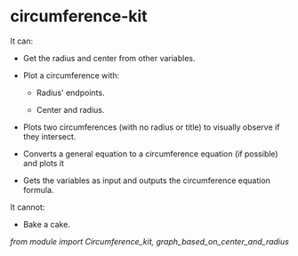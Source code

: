 # circumference-kit
It can:

- Get the radius and center from other variables.

- Plot a circumference with:
 
    - Radius' endpoints.
 
    - Center and radius.

- Plots two circumferences (with no radius or title) to visually observe if they intersect.

- Converts a general equation to a circumference equation (if possible) and plots it

- Gets the variables as input and outputs the circumference equation formula.

It cannot:

- Bake a cake.

_from module import Circumference_kit, graph_based_on_center_and_radius_
